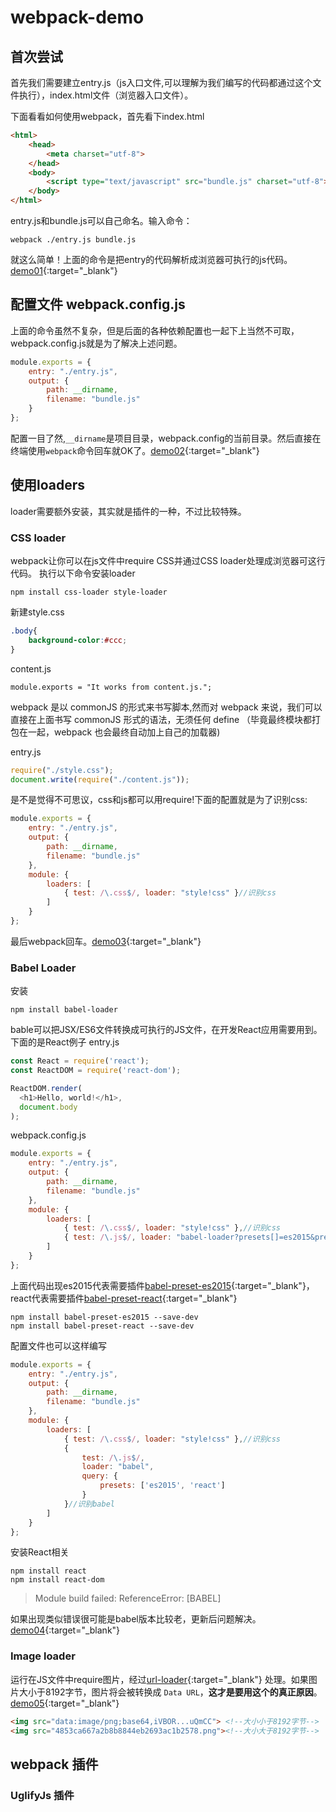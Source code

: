 # webpack-demo
## 首次尝试
首先我们需要建立entry.js（js入口文件,可以理解为我们编写的代码都通过这个文件执行），index.html文件（浏览器入口文件）。

下面看看如何使用webpack，首先看下index.html

```html
<html>
    <head>
        <meta charset="utf-8">
    </head>
    <body>
        <script type="text/javascript" src="bundle.js" charset="utf-8"></script><!--关键看这一句-->
    </body>
</html>

```
entry.js和bundle.js可以自己命名。输入命令：

```
webpack ./entry.js bundle.js
```
就这么简单！上面的命令是把entry的代码解析成浏览器可执行的js代码。[demo01](http://xianshannan.github.io/webpack-demo/demo01/){:target="_blank"}

## 配置文件 webpack.config.js
上面的命令虽然不复杂，但是后面的各种依赖配置也一起下上当然不可取，webpack.config.js就是为了解决上述问题。

```js
module.exports = {
    entry: "./entry.js",
    output: {
        path: __dirname,
        filename: "bundle.js"
    }
};
```
配置一目了然,`__dirname`是项目目录，webpack.config的当前目录。然后直接在终端使用`webpack`命令回车就OK了。[demo02](http://xianshannan.github.io/webpack-demo/demo02/){:target="_blank"}
## 使用loaders
loader需要额外安装，其实就是插件的一种，不过比较特殊。
### CSS loader
webpack让你可以在js文件中require CSS并通过CSS loader处理成浏览器可这行代码。
执行以下命令安装loader

```
npm install css-loader style-loader
```
新建style.css

```css
.body{
	background-color:#ccc;
}
```
content.js

```
module.exports = "It works from content.js.";
```
webpack 是以 commonJS 的形式来书写脚本,然而对 webpack 来说，我们可以直接在上面书写 commonJS 形式的语法，无须任何 define （毕竟最终模块都打包在一起，webpack 也会最终自动加上自己的加载器)

entry.js

```js
require("./style.css");
document.write(require("./content.js"));
```
是不是觉得不可思议，css和js都可以用require!下面的配置就是为了识别css:

```js
module.exports = {
    entry: "./entry.js",
    output: {
        path: __dirname,
        filename: "bundle.js"
    },
    module: {
        loaders: [
            { test: /\.css$/, loader: "style!css" }//识别css
        ]
    }
};
```
最后webpack回车。[demo03](http://xianshannan.github.io/webpack-demo/demo03/){:target="_blank"}
### Babel Loader
安装

```
npm install babel-loader
```
bable可以把JSX/ES6文件转换成可执行的JS文件，在开发React应用需要用到。
下面的是React例子
entry.js

```js
const React = require('react');
const ReactDOM = require('react-dom');

ReactDOM.render(
  <h1>Hello, world!</h1>,
  document.body
);

```
webpack.config.js

```js
module.exports = {
    entry: "./entry.js",
    output: {
        path: __dirname,
        filename: "bundle.js"
    },
    module: {
        loaders: [
            { test: /\.css$/, loader: "style!css" },//识别css
            { test: /\.js$/, loader: "babel-loader?presets[]=es2015&presets[]=react" }//识别babel
        ]
    }
};
```
上面代码出现es2015代表需要插件[babel-preset-es2015](https://www.npmjs.com/package/babel-preset-es2015){:target="_blank"}，react代表需要插件[babel-preset-react](https://www.npmjs.com/package/babel-preset-react){:target="_blank"}

```
npm install babel-preset-es2015 --save-dev
npm install babel-preset-react --save-dev
```
配置文件也可以这样编写

```js
module.exports = {
    entry: "./entry.js",
    output: {
        path: __dirname,
        filename: "bundle.js"
    },
    module: {
        loaders: [
            { test: /\.css$/, loader: "style!css" },//识别css
            { 
            	test: /\.js$/, 
            	loader: "babel",
            	query: {
			        presets: ['es2015', 'react']
			    }
            }//识别babel
        ]
    }
};
```
安装React相关

```
npm install react
npm install react-dom
```
>Module build failed: ReferenceError: [BABEL]

如果出现类似错误很可能是babel版本比较老，更新后问题解决。[demo04](http://xianshannan.github.io/webpack-demo/demo04/){:target="_blank"}

### Image loader

运行在JS文件中require图片，经过[url-loader](https://www.npmjs.com/package/url-loader){:target="_blank"} 处理。如果图片大小于8192字节，图片将会被转换成 `Data URL`，**这才是要用这个的真正原因**。[demo05](http://xianshannan.github.io/webpack-demo/demo05/){:target="_blank"}

```html
<img src="data:image/png;base64,iVBOR...uQmCC"> <!--大小小于8192字节-->
<img src="4853ca667a2b8b8844eb2693ac1b2578.png"><!--大小大于8192字节-->
```
## webpack 插件

### UglifyJs 插件



















